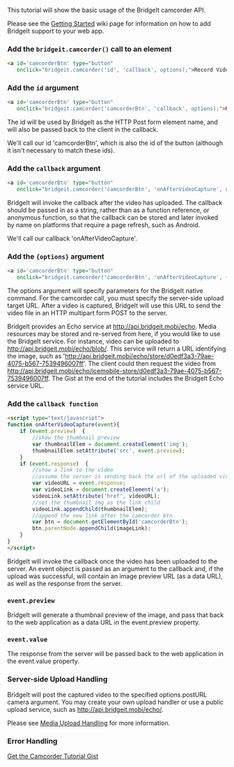 This tutorial will show the basic usage of the BridgeIt camcorder API.

Please see the [Getting Started](https://github.com/bridgeit/bridgeit.js/wiki/Getting-Started) wiki page for information on how to add BridgeIt support to your web app.

### Add the `bridgeit.camcorder()` call to an element
```html
<a id='camcorderBtn' type="button" 
   onclick="bridgeit.camcorder('id', 'callback', options);">Record Video</a>
```

### Add the `id` argument
```html
<a id='camcorderBtn' type="button" 
   onclick="bridgeit.camcorder('camcorderBtn', 'callback', options);">Record Video</a>
```
The id will be used by BridgeIt as the HTTP Post form element name, and will also be passed back to the client in the callback. 

We'll call our id 'camcorderBtn', which is also the id of the button (although it isn't necessary to match these ids).

### Add the `callback` argument
```html
<a id='camcorderBtn' type="button" 
   onclick="bridgeit.camcorder('camcorderBtn', 'onAfterVideoCapture', options);">Record Video</a>
```
BridgeIt will invoke the callback after the video has uploaded. The callback should be passed in as a string, rather than as a function reference, or anonymous function, so that the callback can be stored and later invoked by name on platforms that require a page refresh, such as Android. 

We'll call our callback 'onAfterVideoCapture'.

### Add the `{options}` argument
```html
<a id='camcorderBtn' type="button" 
   onclick="bridgeit.camcorder('camcorderBtn', 'onAfterVideoCapture', {postURL:'/upload'});">Record Video</a>
```
The options argument will specify parameters for the BridgeIt native command. For the camcorder call, you must specify the server-side upload target URL. After a video is captured, BridgeIt will use this URL to send the video file in an HTTP multipart form POST to the server. 

BridgeIt provides an Echo service at http://api.bridgeit.mobi/echo. Media resources may be stored and re-served from here, if you would like to use the BridgeIt service. For instance, video can be uploaded to http://api.bridgeit.mobi/echo/blob/. This service will return a URL identifying the image, such as 'http://api.bridgeit.mobi/echo/store/d0edf3a3-79ae-4075-b567-7539496007ff'. The client could then request the video from http://api.bridgeit.mobi/echo/icemobile-store/d0edf3a3-79ae-4075-b567-7539496007ff. The Gist at the end of the tutorial includes the BridgeIt Echo service URL.

### Add the `callback function`
```html
<script type="text/javascript">
function onAfterVideoCapture(event){   
    if (event.preview)  {
        //show the thumbnail preview
        var thumbnailElem = document.createElement('img');
        thumbnailElem.setAttribute('src', event.preview);
    }
    if (event.response)  {
        //show a link to the video
        //assume the server is sending back the url of the uploaded video
        var videoURL = event.response; 
        var videoLink = document.createElement('a');
        videoLink.setAttribute('href', videoURL);
        //set the thumbnail img as the link child
        videoLink.appendChild(thumbnailElem);
        //append the new link after the camcorder btn
        var btn = document.getElementById('camcorderBtn');
        btn.parentNode.appendChild(imageLink);
    }
}
</script>
```
BridgeIt will invoke the callback once the video has been uploaded to the server. An event object is passed as an argument to the callback and, if the upload was successful, will contain an image preview URL (as a data URL), as well as the response from the server. 

### `event.preview`
BridgeIt will generate a thumbnail preview of the image, and pass that back to the web application as a data URL in the event.preview property.

### `event.value`
The response from the server will be passed back to the web application in the event.value property. 

### Server-side Upload Handling
BridgeIt will post the captured video to the specified options.postURL camera argument. You may create your own upload handler or use a public upload service, such as http://api.bridgeit.mobi/echo/. 

Please see [Media Upload Handling](https://github.com/bridgeit/bridgeit.js/wiki/Media-Upload-Handling) for more information.

### Error Handling


[Get the Camcorder Tutorial Gist](https://gist.github.com/philipbreau/7567384)

  
